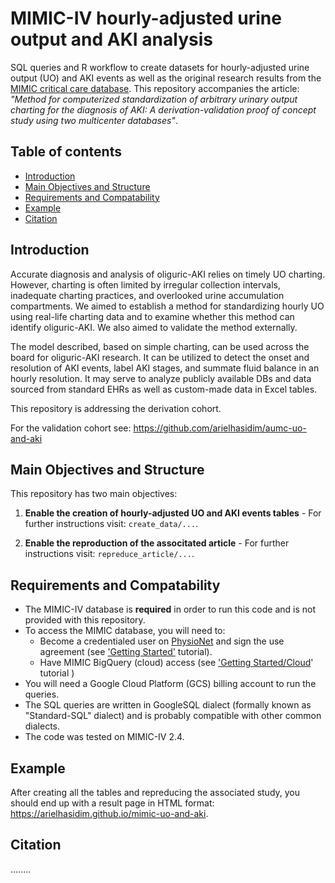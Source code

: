 # MIMIC-IV hourly-adjusted urine output and AKI analysis

SQL queries and R workflow to create datasets for hourly-adjusted urine output (UO) and AKI events as well as the original research results from the [MIMIC critical care database](https://mimic.mit.edu). 
This repository accompanies the article: *"Method for computerized standardization of arbitrary urinary output charting for the diagnosis of AKI: A derivation-validation proof of concept study using two multicenter databases"*.

## Table of contents

* [Introduction](#introduction)
* [Main Objectives and Structure](#main-objectives-and-structure)
* [Requirements and Compatability](#requirements-and-compatability)
* [Example](#example)
* [Citation](#citation)

## Introduction

Accurate diagnosis and analysis of oliguric-AKI relies on timely UO charting. However, charting is often limited by irregular collection intervals, inadequate charting practices, and overlooked urine accumulation compartments. We aimed to establish a method for standardizing hourly UO using real-life charting data and to examine whether this method can identify oliguric-AKI. We also aimed to validate the method externally. 

The model described, based on simple charting, can be used across the board for oliguric-AKI research. It can be utilized to detect the onset and resolution of AKI events, label AKI stages, and summate fluid balance in an hourly resolution. It may serve to analyze publicly available DBs and data sourced from standard EHRs as well as custom-made data in Excel tables. 

This repository is addressing the derivation cohort. 

For the validation cohort see: https://github.com/arielhasidim/aumc-uo-and-aki

## Main Objectives and Structure

This repository has two main objectives:

1. **Enable the creation of hourly-adjusted UO and AKI events tables** - For further instructions visit: `create_data/...`.

2. **Enable the reproduction of the associtated article** - For further instructions visit: `repreduce_article/...`.

## Requirements and Compatability

 - The MIMIC-IV database is **required** in order to run this code and is not provided with this repository. 
 - To access the MIMIC database, you will need to:
    - Become a credentialed user on [PhysioNet](https://physionet.org) and sign the use agreement (see ['Getting Started'](https://mimic.mit.edu/docs/gettingstarted/) tutorial).
    - Have MIMIC BigQuery (cloud) access (see ['Getting Started/Cloud](https://mimic.mit.edu/docs/gettingstarted/cloud/)' tutorial )
 - You will need a Google Cloud Platform (GCS) billing account to run the queries.
 - The SQL queries are written in GoogleSQL dialect (formally known as "Standard-SQL" dialect) and is probably compatible with other common dialects.
 - The code was tested on MIMIC-IV 2.4.


## Example

After creating all the tables and repreducing the associated study, you should end up with a result page in HTML format: https://arielhasidim.github.io/mimic-uo-and-aki.

## Citation

........
